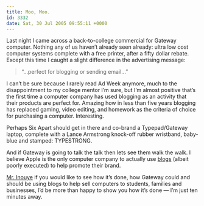 ```yaml
---
title: Moo, Moo.
id: 3332
date: Sat, 30 Jul 2005 09:55:11 +0000
---
```


Last night I came across a back-to-college commercial for Gateway computer. Nothing any of us haven’t already seen already: ultra low cost computer systems complete with a free printer, after a fifty dollar rebate. Except this time I caught a slight difference in the advertising message:

> “…perfect for blogging or sending email…”

I can’t be sure because I rarely read Ad Week anymore, much to the disappointment to my college mentor I’m sure, but I’m almost positive that’s the first time a computer company has used blogging as an activity that their products are perfect for. Amazing how in less than five years blogging has replaced gaming, video editing, and homework as the criteria of choice for purchasing a computer. Interesting.  

Perhaps Six Apart should get in there and co-brand a Typepad/Gateway laptop, complete with a Lance Armstrong knock-off rubber wristband, baby-blue and stamped: <span class="caps">TYPESTRONG</span>.  

And if Gateway is going to talk the talk then lets see them walk the walk. I believe Apple is the only computer company to actually use [blogs](http://education.apple.com/students/blog/) (albeit poorly executed) to help promote their brand.  

[Mr. Inouye](http://www.gateway.com/about/news_info/wayne_inouye.shtml) if you would like to see how it’s done, how Gateway could and should be using blogs to help sell computers to students, families and businesses, I’d be more than happy to show you how it’s done — I’m just ten minutes away.





